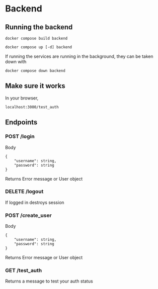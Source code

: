 # Backend

## Running the backend
```
docker compose build backend
```

```
docker compose up [-d] backend
```

If running the services are running in the background, they can be taken down with
```
docker compose down backend
```

## Make sure it works
In your browser, 
```
localhost:3000/test_auth
```

## Endpoints
### POST /login
Body
```
{
    "username": string,
    "password": string
}
```

Returns
Error message or User object

### DELETE /logout
If logged in destroys session

### POST /create_user
Body
```
{
    "username": string,
    "password": string
}
```

Returns
Error message or User object

### GET /test_auth
Returns a message to test your auth status
